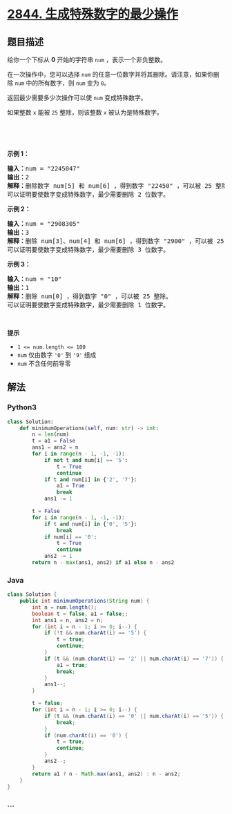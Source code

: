 # [2844. 生成特殊数字的最少操作](https://leetcode-cn.com/problems/minimum-operations-to-make-a-special-number)

## 题目描述

<!-- 这里写题目描述 -->

<p>给你一个下标从 <strong>0</strong> 开始的字符串 <code>num</code> ，表示一个非负整数。</p>

<p>在一次操作中，您可以选择 <code>num</code> 的任意一位数字并将其删除。请注意，如果你删除 <code>num</code> 中的所有数字，则 <code>num</code> 变为 <code>0</code>。</p>

<p>返回最少需要多少次操作可以使 <code>num</code> 变成特殊数字。</p>

<p>如果整数 <code>x</code> 能被 <code>25</code> 整除，则该整数 <code>x</code> 被认为是特殊数字。</p>

<p>&nbsp;</p>

<p>&nbsp;</p>

<p><strong>示例 1：</strong></p>

<pre>
<strong>输入：</strong>num = "2245047"
<strong>输出：</strong>2
<strong>解释：</strong>删除数字 num[5] 和 num[6] ，得到数字 "22450" ，可以被 25 整除。
可以证明要使数字变成特殊数字，最少需要删除 2 位数字。</pre>

<p><strong>示例 2：</strong></p>

<pre>
<strong>输入：</strong>num = "2908305"
<strong>输出：</strong>3
<strong>解释：</strong>删除 num[3]、num[4] 和 num[6] ，得到数字 "2900" ，可以被 25 整除。
可以证明要使数字变成特殊数字，最少需要删除 3 位数字。</pre>

<p><strong>示例 3：</strong></p>

<pre>
<strong>输入：</strong>num = "10"
<strong>输出：</strong>1
<strong>解释：</strong>删除 num[0] ，得到数字 "0" ，可以被 25 整除。
可以证明要使数字变成特殊数字，最少需要删除 1 位数字。
</pre>

<p>&nbsp;</p>

<p><strong>提示</strong></p>

<ul>
	<li><code>1 &lt;= num.length &lt;= 100</code></li>
	<li><code>num</code> 仅由数字 <code>'0'</code> 到 <code>'9'</code> 组成</li>
	<li><code>num</code> 不含任何前导零</li>
</ul>


## 解法

<!-- 这里可写通用的实现逻辑 -->

<!-- tabs:start -->

### **Python3**

<!-- 这里可写当前语言的特殊实现逻辑 -->

```python
class Solution:
    def minimumOperations(self, num: str) -> int:
        n = len(num)
        t = a1 = False
        ans1 = ans2 = n
        for i in range(n - 1, -1, -1):
            if not t and num[i] == '5':
                t = True
                continue
            if t and num[i] in {'2', '7'}:
                a1 = True
                break
            ans1 -= 1

        t = False
        for i in range(n - 1, -1, -1):
            if t and num[i] in {'0', '5'}:
                break
            if num[i] == '0':
                t = True
                continue
            ans2 -= 1
        return n - max(ans1, ans2) if a1 else n - ans2
```

### **Java**

<!-- 这里可写当前语言的特殊实现逻辑 -->

```java
class Solution {
    public int minimumOperations(String num) {
        int n = num.length();
        boolean t = false, a1 = false;;
        int ans1 = n, ans2 = n;
        for (int i = n - 1; i >= 0; i--) {
            if (!t && num.charAt(i) == '5') {
                t = true;
                continue;
            }
            if (t && (num.charAt(i) == '2' || num.charAt(i) == '7')) {
                a1 = true;
                break;
            }
            ans1--;
        }

        t = false;
        for (int i = n - 1; i >= 0; i--) {
            if (t && (num.charAt(i) == '0' || num.charAt(i) == '5')) {
                break;
            }
            if (num.charAt(i) == '0') {
                t = true;
                continue;
            }
            ans2--;
        }
        return a1 ? n - Math.max(ans1, ans2) : n - ans2;
    }
}
```

### **...**

```

```

<!-- tabs:end -->
